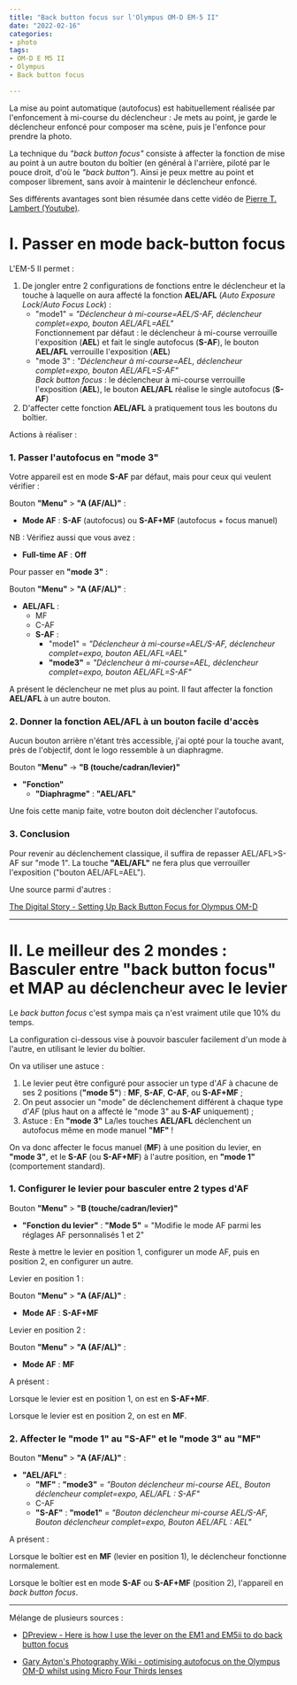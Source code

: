 ```yaml
---
title: "Back button focus sur l'Olympus OM-D EM-5 II"
date: "2022-02-16"
categories:
- photo
tags:
- OM-D E M5 II
- Olympus
- Back button focus

---
```


La mise au point automatique (autofocus) est habituellement réalisée par l'enfoncement à mi-course du déclencheur : Je mets au point, je garde le déclencheur enfoncé pour composer ma scène,  puis je l'enfonce pour prendre la photo.

La technique du _"back button focus"_ consiste à affecter la fonction de mise au point à un autre bouton du boîtier (en général à l'arrière, piloté par le pouce droit, d'où le _"back button"_).
Ainsi je peux mettre au point et composer librement, sans avoir à maintenir le déclencheur enfoncé.

Ses différents avantages sont bien résumée dans cette vidéo de [Pierre T. Lambert (Youtube)](https://www.youtube.com/watch?v=mNk8b36KCl4).


# I. Passer en mode back-button focus

L'EM-5 II permet :

1. De jongler entre 2 configurations de fonctions entre le déclencheur et la touche à laquelle on aura affecté la fonction **AEL/AFL** (_Auto Exposure Lock_/_Auto Focus Lock_) :
     - "mode1" = _"Déclencheur à mi-course=AEL/S-AF, déclencheur complet=expo, bouton AEL/AFL=AEL"_  
Fonctionnement par défaut : le déclencheur à mi-course verrouille l'exposition (**AEL**) et fait le single autofocus (**S-AF**), le bouton **AEL/AFL** verrouille l'exposition (**AEL**)
     - "mode 3" : _"Déclencheur à mi-course=AEL, déclencheur complet=expo, bouton AEL/AFL=S-AF"_   
_Back button focus_ : le déclencheur à mi-course verrouille l'exposition (**AEL**), le bouton **AEL/AFL** réalise le single autofocus (**S-AF**)
2. D'affecter cette fonction **AEL/AFL** à pratiquement tous les boutons du boîtier.

Actions à réaliser :

### 1. Passer l'autofocus en **"mode 3"**

Votre appareil est en mode **S-AF** par défaut, mais pour ceux qui veulent vérifier :

Bouton **"Menu"** > **"A (AF/AL)"** :

- **Mode AF** : **S-AF** (autofocus) ou **S-AF+MF** (autofocus + focus manuel)

NB : Vérifiez aussi que vous avez :

- **Full-time AF** : **Off**

Pour passer en **"mode 3"** :

Bouton **"Menu"** > **"A (AF/AL)"** :

- **AEL/AFL** : 
    - MF
    - C-AF
    - **S-AF** :
        - "mode1" = _"Déclencheur à mi-course=AEL/S-AF, déclencheur complet=expo, bouton AEL/AFL=AEL"_
        - **"mode3"** = _"Déclencheur à mi-course=AEL, déclencheur complet=expo, bouton AEL/AFL=S-AF"_

A présent le déclencheur ne met plus au point. Il faut affecter la fonction **AEL/AFL** à un autre bouton.

### 2. Donner la fonction **AEL/AFL** à un bouton facile d'accès

Aucun bouton arrière n'étant très accessible, j'ai opté pour la touche avant, près de l'objectif, dont le logo ressemble à un diaphragme.

Bouton **"Menu"** -> **"B (touche/cadran/levier)"**

- **"Fonction"**
    - **"Diaphragme"** : **"AEL/AFL"**

Une fois cette manip faite, votre bouton doit déclencher l'autofocus.

### 3. Conclusion

Pour revenir au déclenchement classique, il suffira de repasser AEL/AFL>S-AF sur "mode 1".
La touche **"AEL/AFL"** ne fera plus que verrouiller l'exposition ("bouton AEL/AFL=AEL").


Une source parmi d'autres :

[The Digital Story - Setting Up Back Button Focus for Olympus OM-D](https://thedigitalstory.com/2015/03/set-up-back-button-focus.html)


---

# II. Le meilleur des 2 mondes : Basculer entre "back button focus" et MAP au déclencheur avec le levier

Le _back button focus_ c'est sympa mais ça n'est vraiment utile que 10% du temps.

La configuration ci-dessous vise à pouvoir basculer facilement d'un mode à l'autre, en utilisant le levier du boîtier.

On va utiliser une astuce : 

1. Le levier peut être configuré pour associer un type d'_AF_ à chacune de ses 2 positions (**"mode 5"**) : **MF**, **S-AF**, **C-AF**, ou **S-AF+MF** ;
2. On peut associer un "mode" de déclenchement différent à chaque type d'_AF_ (plus haut on a affecté le "mode 3" au **S-AF** uniquement) ;
3. Astuce : En **"mode 3"** La/les touches **AEL/AFL** déclenchent un autofocus même en mode manuel **"MF"** !


On va donc affecter le focus manuel (**MF**) à une position du levier, en **"mode 3"**, et le **S-AF** (ou **S-AF+MF**) à l'autre position, en **"mode 1"** (comportement standard).

### 1. Configurer le levier pour basculer entre 2 types d'AF

Bouton **"Menu"** > **"B (touche/cadran/levier)"**

- **"Fonction du levier"** : **"Mode 5"** = "Modifie le mode AF parmi les réglages AF personnalisés 1 et 2"

Reste à mettre le levier en position 1, configurer un mode AF, puis en position 2, en configurer un autre.

Levier en position 1 :

Bouton **"Menu"** > **"A (AF/AL)"** :

- **Mode AF** : **S-AF+MF**

Levier en position 2 :

Bouton **"Menu"** > **"A (AF/AL)"** :

- **Mode AF** : **MF**


A présent :

Lorsque le levier est en position 1, on est en **S-AF+MF**.

Lorsque le levier est en position 2, on est en **MF**.


### 2. Affecter le **"mode 1"** au **"S-AF"** et le **"mode 3"** au **"MF"**

Bouton **"Menu"** > **"A (AF/AL)"** :

- **"AEL/AFL"** :
    - **"MF"** : **"mode3"** = _"Bouton déclencheur mi-course AEL, Bouton déclencheur complet=expo, AEL/AFL : S-AF"_
    - C-AF
    - **"S-AF"** : **"mode1"** = _"Bouton déclencheur mi-course AEL/S-AF, Bouton déclencheur complet=expo, Bouton AEL/AFL : AEL"_

A présent : 

Lorsque le boîtier est en **MF** (levier en position 1), le déclencheur fonctionne normalement.

Lorsque le boîtier est en mode **S-AF** ou **S-AF+MF** (position 2), l'appareil en _back button focus_.




---

Mélange de plusieurs sources :

- [DPreview - Here is how I use the lever on the EM1 and EM5ii to do back button focus](https://www.dpreview.com/forums/thread/4087196)

- [Gary Ayton's Photography Wiki - optimising autofocus on the Olympus OM-D whilst using Micro Four Thirds lenses](http://www.ayton.id.au/wiki/doku.php?id=photo:olympusem5_af)